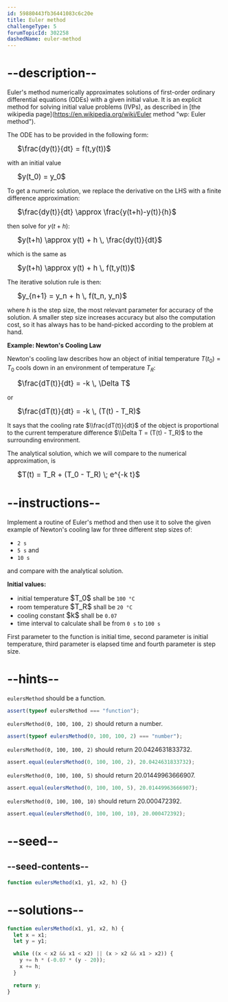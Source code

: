 ```yaml
---
id: 59880443fb36441083c6c20e
title: Euler method
challengeType: 5
forumTopicId: 302258
dashedName: euler-method
---
```


# --description--

Euler's method numerically approximates solutions of first-order ordinary differential equations (ODEs) with a given initial value. It is an explicit method for solving initial value problems (IVPs), as described in [the wikipedia page](https://en.wikipedia.org/wiki/Euler method "wp: Euler method").

The ODE has to be provided in the following form:

<ul style='list-style: none;'>
  <li><big>$\frac{dy(t)}{dt} = f(t,y(t))$</big></li>
</ul>

with an initial value

<ul style='list-style: none;'>
  <li><big>$y(t_0) = y_0$</big></li>
</ul>

To get a numeric solution, we replace the derivative on the LHS with a finite difference approximation:

<ul style='list-style: none;'>
  <li><big>$\frac{dy(t)}{dt}  \approx \frac{y(t+h)-y(t)}{h}$</big></li>
</ul>

then solve for $y(t+h)$:

<ul style='list-style: none;'>
  <li><big>$y(t+h) \approx y(t) + h \, \frac{dy(t)}{dt}$</big></li>
</ul>

which is the same as

<ul style='list-style: none;'>
  <li><big>$y(t+h) \approx y(t) + h \, f(t,y(t))$</big></li>
</ul>

The iterative solution rule is then:

<ul style='list-style: none;'>
  <li><big>$y_{n+1} = y_n + h \, f(t_n, y_n)$</big></li>
</ul>

where $h$ is the step size, the most relevant parameter for accuracy of the solution. A smaller step size increases accuracy but also the computation cost, so it has always has to be hand-picked according to the problem at hand.

**Example: Newton's Cooling Law**

Newton's cooling law describes how an object of initial temperature $T(t_0) = T_0$ cools down in an environment of temperature $T_R$:

<ul style='list-style: none;'>
  <li><big>$\frac{dT(t)}{dt} = -k \, \Delta T$</big></li>
</ul>

or

<ul style='list-style: none;'>
  <li><big>$\frac{dT(t)}{dt} = -k \, (T(t) - T_R)$</big></li>
</ul>

It says that the cooling rate $\\frac{dT(t)}{dt}$ of the object is proportional to the current temperature difference $\\Delta T = (T(t) - T_R)$ to the surrounding environment.

The analytical solution, which we will compare to the numerical approximation, is

<ul style='list-style: none;'>
  <li><big>$T(t) = T_R + (T_0 - T_R) \; e^{-k t}$</big></li>
</ul>

# --instructions--

Implement a routine of Euler's method and then use it to solve the given example of Newton's cooling law for three different step sizes of:

<ul>
  <li><code>2 s</code></li>
  <li><code>5 s</code> and</li>
  <li><code>10 s</code></li>
</ul>

and compare with the analytical solution.

**Initial values:**

<ul>
  <li>initial temperature <big>$T_0$</big> shall be <code>100 °C</code></li>
  <li>room temperature <big>$T_R$</big> shall be <code>20 °C</code></li>
  <li>cooling constant <big>$k$</big> shall be <code>0.07</code></li>
  <li>time interval to calculate shall be from <code>0 s</code> to <code>100 s</code></li>
</ul>

First parameter to the function is initial time, second parameter is initial temperature, third parameter is elapsed time and fourth parameter is step size.

# --hints--

`eulersMethod` should be a function.

```js
assert(typeof eulersMethod === "function");
```

`eulersMethod(0, 100, 100, 2)` should return a number.

```js
assert(typeof eulersMethod(0, 100, 100, 2) === "number");
```

`eulersMethod(0, 100, 100, 2)` should return 20.0424631833732.

```js
assert.equal(eulersMethod(0, 100, 100, 2), 20.0424631833732);
```

`eulersMethod(0, 100, 100, 5)` should return 20.01449963666907.

```js
assert.equal(eulersMethod(0, 100, 100, 5), 20.01449963666907);
```

`eulersMethod(0, 100, 100, 10)` should return 20.000472392.

```js
assert.equal(eulersMethod(0, 100, 100, 10), 20.000472392);
```

# --seed--

## --seed-contents--

```js
function eulersMethod(x1, y1, x2, h) {}
```

# --solutions--

```js
function eulersMethod(x1, y1, x2, h) {
  let x = x1;
  let y = y1;

  while ((x < x2 && x1 < x2) || (x > x2 && x1 > x2)) {
    y += h * (-0.07 * (y - 20));
    x += h;
  }

  return y;
}
```

